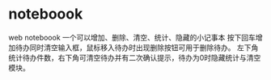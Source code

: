 # noteboook
web noteboook
一个可以增加、删除、清空、统计、隐藏的小记事本
按下回车增加待办同时清空输入框，鼠标移入待办时出现删除按钮可用于删除待办。
左下角统计待办件数，右下角可清空待办并有二次确认提示，待办为0时隐藏统计与清空模块。 
